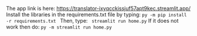 The app link is here: https://translator-ixyqcckissjuf57apt9kec.streamlit.app/
Install the libraries in the requirements.txt file by typing:
```py -m pip install -r requirements.txt ```
Then, type:
``` streamlit run home.py```
If it does not work then do:
```py -m streamlit run home.py```
